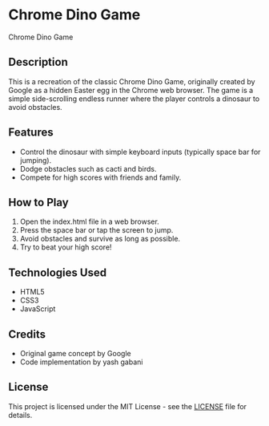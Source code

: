 # Chrome Dino Game

Chrome Dino Game

## Description
This is a recreation of the classic Chrome Dino Game, originally created by Google as a hidden Easter egg in the Chrome web browser. The game is a simple side-scrolling endless runner where the player controls a dinosaur to avoid obstacles.

## Features
- Control the dinosaur with simple keyboard inputs (typically space bar for jumping).
- Dodge obstacles such as cacti and birds.
- Compete for high scores with friends and family.

## How to Play
1. Open the index.html file in a web browser.
2. Press the space bar or tap the screen to jump.
3. Avoid obstacles and survive as long as possible.
4. Try to beat your high score!

## Technologies Used
- HTML5
- CSS3
- JavaScript

## Credits
- Original game concept by Google
- Code implementation by yash gabani

## License
This project is licensed under the MIT License - see the [LICENSE](LICENSE) file for details.
